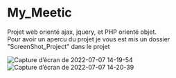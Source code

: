 # My_Meetic
Projet web orienté ajax, jquery, et PHP orienté objet. <br/>
Pour avoir un apercu du projet je vous est mis un dossier "ScreenShot_Project" dans le projet  


![Capture d’écran de 2022-07-07 14-19-54](https://user-images.githubusercontent.com/93912299/177783318-137764ed-a7f7-48e5-92f7-9804d8611a7c.png)
![Capture d’écran de 2022-07-07 14-20-39](https://user-images.githubusercontent.com/93912299/177783320-090941fe-5150-4e7b-b085-36c7ae441f31.png)

